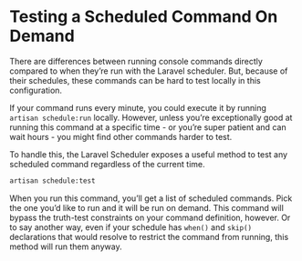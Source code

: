 # Testing a Scheduled Command On Demand

There are differences between running console commands directly compared to when they’re run with the Laravel scheduler.  But, because of their schedules, these commands can be hard to test locally in this configuration.

If your command runs every minute, you could execute it by running `artisan schedule:run` locally.  However, unless you’re exceptionally good at running this command at a specific time - or you’re super patient and can wait hours - you might find other commands harder to test.

To handle this, the Laravel Scheduler exposes a useful method to test any scheduled command regardless of the current time.

```bash
artisan schedule:test
```

When you run this command, you’ll get a list of scheduled commands.  Pick the one you’d like to run and it will be run on demand.  This command will bypass the truth-test constraints on your command definition, however.  Or to say another way, even if your schedule has `when()` and `skip()` declarations that would resolve to restrict the command from running, this method will run them anyway.

